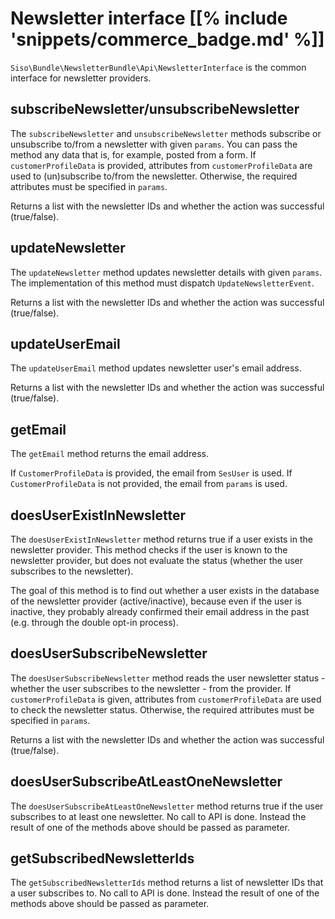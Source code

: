 # Newsletter interface [[% include 'snippets/commerce_badge.md' %]]

`Siso\Bundle\NewsletterBundle\Api\NewsletterInterface` is the common interface for newsletter providers.

## subscribeNewsletter/unsubscribeNewsletter

The `subscribeNewsletter` and `unsubscribeNewsletter` methods subscribe or unsubscribe to/from a newsletter with given `params`.
You can pass the method any data that is, for example, posted from a form.
If `customerProfileData` is provided, attributes from `customerProfileData` are used to (un)subscribe to/from the newsletter.
Otherwise, the required attributes must be specified in `params`.

Returns a list with the newsletter IDs and whether the action was successful (true/false).

## updateNewsletter

The `updateNewsletter` method updates newsletter details with given `params`.
The implementation of this method must dispatch `UpdateNewsletterEvent`.

Returns a list with the newsletter IDs and whether the action was successful (true/false).

## updateUserEmail

The `updateUserEmail` method updates newsletter user's email address.

Returns a list with the newsletter IDs and whether the action was successful (true/false).

## getEmail

The `getEmail` method returns the email address.

If `CustomerProfileData` is provided, the email from `SesUser` is used.
If `CustomerProfileData` is not provided, the email from `params` is used.

## doesUserExistInNewsletter

The `doesUserExistInNewsletter` method returns true if a user exists in the newsletter provider.
This method checks if the user is known to the newsletter provider, but does not evaluate the status
(whether the user subscribes to the newsletter).

The goal of this method is to find out whether a user exists in the database of the newsletter provider (active/inactive),
because even if the user is inactive, they probably already confirmed their email address in the past
(e.g. through the double opt-in process).

## doesUserSubscribeNewsletter

The `doesUserSubscribeNewsletter` method reads the user newsletter status - whether the user subscribes to the newsletter - from the provider.
If `customerProfileData` is given, attributes from `customerProfileData` are used to check the newsletter status.
Otherwise, the required attributes must be specified in `params`.

Returns a list with the newsletter IDs and whether the action was successful (true/false).

## doesUserSubscribeAtLeastOneNewsletter

The `doesUserSubscribeAtLeastOneNewsletter` method returns true if the user subscribes to at least one newsletter.
No call to API is done. Instead the result of one of the methods above should be passed as parameter.

## getSubscribedNewsletterIds

The `getSubscribedNewsletterIds` method returns a list of newsletter IDs that a user subscribes to.
No call to API is done. Instead the result of one of the methods above should be passed as parameter.
